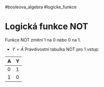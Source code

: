 #booleova_algebra #logicke_funkce
# Logická funkce NOT
Funkce NOT změní 1 na 0 nebo 0 na 1.
- $Y = \bar{A}$
Pravdivostní tabulka NOT pro 1 vstup:

| A | Y |
| -- | -- |
| 0 | 1 |
|1|0|

